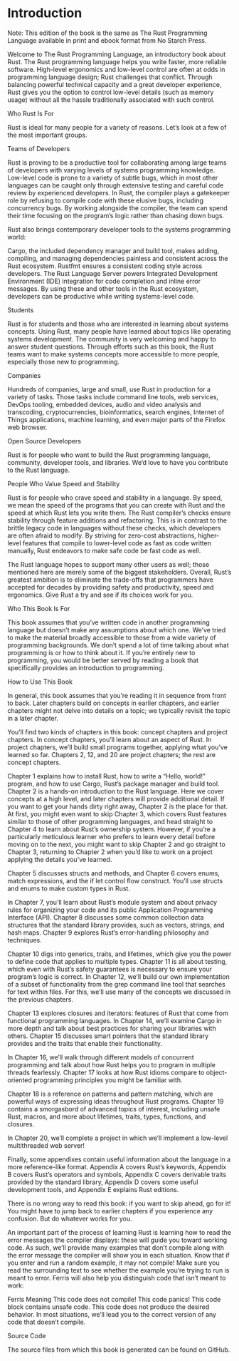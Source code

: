 # Introduction

Note: This edition of the book is the same as The Rust Programming Language available in print and ebook format from No Starch Press.

Welcome to The Rust Programming Language, an introductory book about Rust. The Rust programming language helps you write faster, more reliable software. High-level ergonomics and low-level control are often at odds in programming language design; Rust challenges that conflict. Through balancing powerful technical capacity and a great developer experience, Rust gives you the option to control low-level details (such as memory usage) without all the hassle traditionally associated with such control.

Who Rust Is For

Rust is ideal for many people for a variety of reasons. Let’s look at a few of the most important groups.

Teams of Developers

Rust is proving to be a productive tool for collaborating among large teams of developers with varying levels of systems programming knowledge. Low-level code is prone to a variety of subtle bugs, which in most other languages can be caught only through extensive testing and careful code review by experienced developers. In Rust, the compiler plays a gatekeeper role by refusing to compile code with these elusive bugs, including concurrency bugs. By working alongside the compiler, the team can spend their time focusing on the program’s logic rather than chasing down bugs.

Rust also brings contemporary developer tools to the systems programming world:

Cargo, the included dependency manager and build tool, makes adding, compiling, and managing dependencies painless and consistent across the Rust ecosystem.
Rustfmt ensures a consistent coding style across developers.
The Rust Language Server powers Integrated Development Environment (IDE) integration for code completion and inline error messages.
By using these and other tools in the Rust ecosystem, developers can be productive while writing systems-level code.

Students

Rust is for students and those who are interested in learning about systems concepts. Using Rust, many people have learned about topics like operating systems development. The community is very welcoming and happy to answer student questions. Through efforts such as this book, the Rust teams want to make systems concepts more accessible to more people, especially those new to programming.

Companies

Hundreds of companies, large and small, use Rust in production for a variety of tasks. Those tasks include command line tools, web services, DevOps tooling, embedded devices, audio and video analysis and transcoding, cryptocurrencies, bioinformatics, search engines, Internet of Things applications, machine learning, and even major parts of the Firefox web browser.

Open Source Developers

Rust is for people who want to build the Rust programming language, community, developer tools, and libraries. We’d love to have you contribute to the Rust language.

People Who Value Speed and Stability

Rust is for people who crave speed and stability in a language. By speed, we mean the speed of the programs that you can create with Rust and the speed at which Rust lets you write them. The Rust compiler’s checks ensure stability through feature additions and refactoring. This is in contrast to the brittle legacy code in languages without these checks, which developers are often afraid to modify. By striving for zero-cost abstractions, higher-level features that compile to lower-level code as fast as code written manually, Rust endeavors to make safe code be fast code as well.

The Rust language hopes to support many other users as well; those mentioned here are merely some of the biggest stakeholders. Overall, Rust’s greatest ambition is to eliminate the trade-offs that programmers have accepted for decades by providing safety and productivity, speed and ergonomics. Give Rust a try and see if its choices work for you.

Who This Book Is For

This book assumes that you’ve written code in another programming language but doesn’t make any assumptions about which one. We’ve tried to make the material broadly accessible to those from a wide variety of programming backgrounds. We don’t spend a lot of time talking about what programming is or how to think about it. If you’re entirely new to programming, you would be better served by reading a book that specifically provides an introduction to programming.

How to Use This Book

In general, this book assumes that you’re reading it in sequence from front to back. Later chapters build on concepts in earlier chapters, and earlier chapters might not delve into details on a topic; we typically revisit the topic in a later chapter.

You’ll find two kinds of chapters in this book: concept chapters and project chapters. In concept chapters, you’ll learn about an aspect of Rust. In project chapters, we’ll build small programs together, applying what you’ve learned so far. Chapters 2, 12, and 20 are project chapters; the rest are concept chapters.

Chapter 1 explains how to install Rust, how to write a “Hello, world!” program, and how to use Cargo, Rust’s package manager and build tool. Chapter 2 is a hands-on introduction to the Rust language. Here we cover concepts at a high level, and later chapters will provide additional detail. If you want to get your hands dirty right away, Chapter 2 is the place for that. At first, you might even want to skip Chapter 3, which covers Rust features similar to those of other programming languages, and head straight to Chapter 4 to learn about Rust’s ownership system. However, if you’re a particularly meticulous learner who prefers to learn every detail before moving on to the next, you might want to skip Chapter 2 and go straight to Chapter 3, returning to Chapter 2 when you’d like to work on a project applying the details you’ve learned.

Chapter 5 discusses structs and methods, and Chapter 6 covers enums, match expressions, and the if let control flow construct. You’ll use structs and enums to make custom types in Rust.

In Chapter 7, you’ll learn about Rust’s module system and about privacy rules for organizing your code and its public Application Programming Interface (API). Chapter 8 discusses some common collection data structures that the standard library provides, such as vectors, strings, and hash maps. Chapter 9 explores Rust’s error-handling philosophy and techniques.

Chapter 10 digs into generics, traits, and lifetimes, which give you the power to define code that applies to multiple types. Chapter 11 is all about testing, which even with Rust’s safety guarantees is necessary to ensure your program’s logic is correct. In Chapter 12, we’ll build our own implementation of a subset of functionality from the grep command line tool that searches for text within files. For this, we’ll use many of the concepts we discussed in the previous chapters.

Chapter 13 explores closures and iterators: features of Rust that come from functional programming languages. In Chapter 14, we’ll examine Cargo in more depth and talk about best practices for sharing your libraries with others. Chapter 15 discusses smart pointers that the standard library provides and the traits that enable their functionality.

In Chapter 16, we’ll walk through different models of concurrent programming and talk about how Rust helps you to program in multiple threads fearlessly. Chapter 17 looks at how Rust idioms compare to object-oriented programming principles you might be familiar with.

Chapter 18 is a reference on patterns and pattern matching, which are powerful ways of expressing ideas throughout Rust programs. Chapter 19 contains a smorgasbord of advanced topics of interest, including unsafe Rust, macros, and more about lifetimes, traits, types, functions, and closures.

In Chapter 20, we’ll complete a project in which we’ll implement a low-level multithreaded web server!

Finally, some appendixes contain useful information about the language in a more reference-like format. Appendix A covers Rust’s keywords, Appendix B covers Rust’s operators and symbols, Appendix C covers derivable traits provided by the standard library, Appendix D covers some useful development tools, and Appendix E explains Rust editions.

There is no wrong way to read this book: if you want to skip ahead, go for it! You might have to jump back to earlier chapters if you experience any confusion. But do whatever works for you.

An important part of the process of learning Rust is learning how to read the error messages the compiler displays: these will guide you toward working code. As such, we’ll provide many examples that don’t compile along with the error message the compiler will show you in each situation. Know that if you enter and run a random example, it may not compile! Make sure you read the surrounding text to see whether the example you’re trying to run is meant to error. Ferris will also help you distinguish code that isn’t meant to work:

Ferris	Meaning
	This code does not compile!
	This code panics!
	This code block contains unsafe code.
	This code does not produce the desired behavior.
In most situations, we’ll lead you to the correct version of any code that doesn’t compile.

Source Code

The source files from which this book is generated can be found on GitHub.
